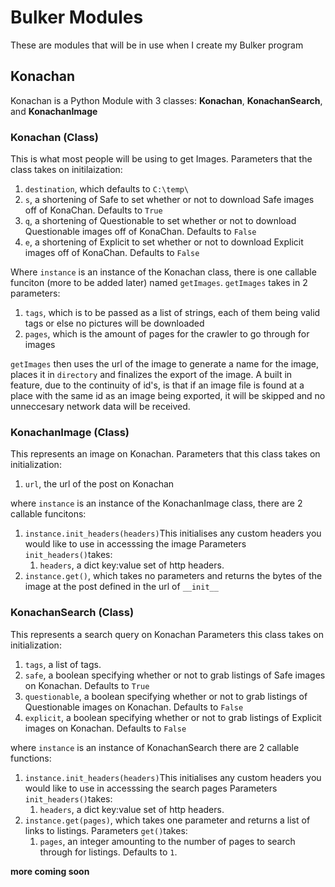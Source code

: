 # Bulker Modules
These are modules that will be in use when I create my Bulker program

## Konachan
Konachan is a Python Module with 3 classes: **Konachan**, **KonachanSearch**, and **KonachanImage**

### Konachan (Class)
This is what most people will be using to get Images. 
Parameters that the class takes on initilaization:
1. `destination`, which defaults to `C:\temp\`
2. `s`, a shortening of Safe to set whether or not to download Safe images off of KonaChan. Defaults to `True`
3. `q`, a shortening of Questionable to set whether or not to download Questionable images off of KonaChan. Defaults to `False`
4.  `e`, a shortening of Explicit to set whether or not to download Explicit images off of KonaChan. Defaults to `False`

Where `instance` is an instance of the Konachan class, there is one callable funciton (more to be added later) named `getImages`.
`getImages` takes in 2 parameters:
1. `tags`, which is to be passed as a list of strings, each of them being valid tags or else no pictures will be downloaded
2. `pages`, which is the amount of pages for the crawler to go through for images

`getImages` then uses the url of the image to generate a name for the image, places it in `directory` and finalizes the export of the image.
A built in feature, due to the continuity of id's, is that if an image file is found at a place with the same id as an image being exported, it will be skipped and no unneccesary network data will be received.

### KonachanImage (Class)
This represents an image on Konachan.
Parameters that this class takes on initialization:
1. `url`, the url of the post on Konachan

where `instance` is an instance of the KonachanImage class, there are 2 callable funcitons:
1. `instance.init_headers(headers)`This initialises any custom headers you would like to use in accesssing the image
    Parameters `init_headers()`takes:
    1. `headers`, a dict key:value set of http headers.
2. `instance.get()`, which takes no parameters and returns the bytes of the image at the post defined in the url of `__init__`


### KonachanSearch (Class)
This represents a search query on Konachan
Parameters this class takes on initialization:
1. `tags`, a list of tags.
2. `safe`, a boolean specifying whether or not to grab listings of Safe images on Konachan. Defaults to `True`
3. `questionable`, a boolean specifying whether or not to grab listings of Questionable images on Konachan. Defaults to `False`
4. `explicit`, a boolean specifying whether or not to grab listings of Explicit images on Konachan. Defaults to `False`

where `instance` is an instance of KonachanSearch there are 2 callable functions:
1. `instance.init_headers(headers)`This initialises any custom headers you would like to use in accesssing the search pages
    Parameters `init_headers()`takes:
    1. `headers`, a dict key:value set of http headers.
2. `instance.get(pages)`, which takes one parameter and returns a list of links to listings.
    Parameters `get()`takes:
    1. `pages`, an integer amounting to the number of pages to search through for listings. Defaults to `1`.

**more coming soon**
